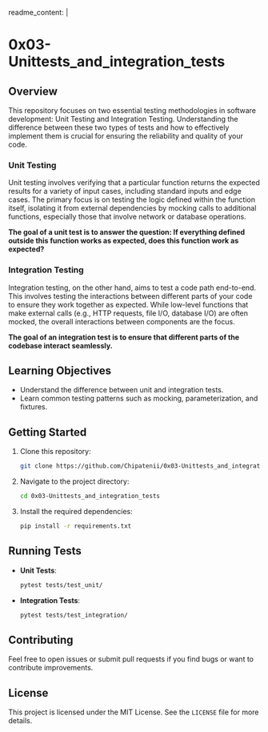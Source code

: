 readme_content: |
  # 0x03-Unittests_and_integration_tests

  ## Overview
  This repository focuses on two essential testing methodologies in software development: Unit Testing and Integration Testing.
  Understanding the difference between these two types of tests and how to effectively implement them is crucial for ensuring the reliability and quality of your code.

  ### Unit Testing
  Unit testing involves verifying that a particular function returns the expected results for a variety of input cases, including standard inputs and edge cases. The primary focus is on testing the logic defined within the function itself, isolating it from external dependencies by mocking calls to additional functions, especially those that involve network or database operations.

  **The goal of a unit test is to answer the question: If everything defined outside this function works as expected, does this function work as expected?**

  ### Integration Testing
  Integration testing, on the other hand, aims to test a code path end-to-end. This involves testing the interactions between different parts of your code to ensure they work together as expected. While low-level functions that make external calls (e.g., HTTP requests, file I/O, database I/O) are often mocked, the overall interactions between components are the focus.

  **The goal of an integration test is to ensure that different parts of the codebase interact seamlessly.**

  ## Learning Objectives
  - Understand the difference between unit and integration tests.
  - Learn common testing patterns such as mocking, parameterization, and fixtures.

  ## Getting Started
  1. Clone this repository:
      ```bash
      git clone https://github.com/Chipatenii/0x03-Unittests_and_integration_tests.git
      ```
  2. Navigate to the project directory:
      ```bash
      cd 0x03-Unittests_and_integration_tests
      ```
  3. Install the required dependencies:
      ```bash
      pip install -r requirements.txt
      ```

  ## Running Tests
  - **Unit Tests**:
      ```bash
      pytest tests/test_unit/
      ```
  - **Integration Tests**:
      ```bash
      pytest tests/test_integration/
      ```

  ## Contributing
  Feel free to open issues or submit pull requests if you find bugs or want to contribute improvements.

  ## License
  This project is licensed under the MIT License. See the `LICENSE` file for more details.
